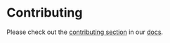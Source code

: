 # Contributing

Please check out the [contributing section](https://docs.metal-stack.io/dev/contributing/) in our [docs](https://docs.metal-stack.io/dev/).
